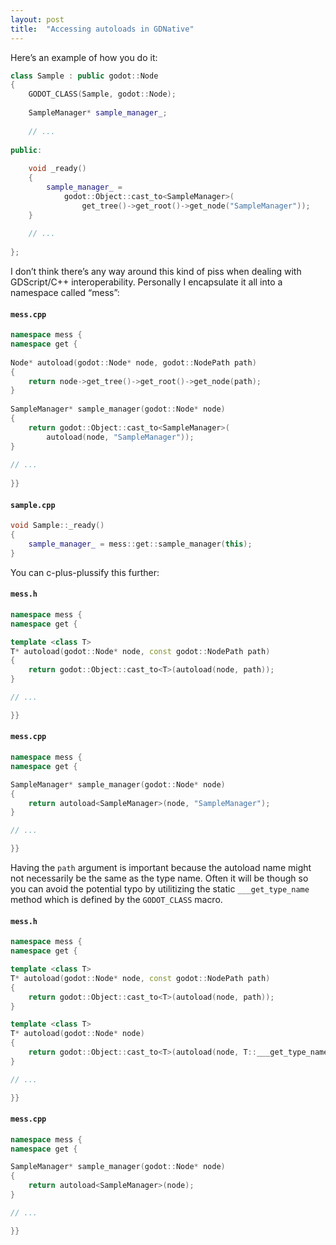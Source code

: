 ```yaml
---
layout: post
title:  "Accessing autoloads in GDNative"
---
```

Here’s an example of how you do it:

```c++
class Sample : public godot::Node
{
    GODOT_CLASS(Sample, godot::Node);
     
    SampleManager* sample_manager_;
 
    // ...
 
public:
 
    void _ready()
    {
        sample_manager_ =
            godot::Object::cast_to<SampleManager>(
                get_tree()->get_root()->get_node("SampleManager"));
    }
     
    // ...
 
};
```

I don’t think there’s any way around this kind of piss when dealing with GDScript/C++ interoperability. Personally I encapsulate it all into a namespace called “mess”:

#### **`mess.cpp`**
```c++
namespace mess {
namespace get {
 
Node* autoload(godot::Node* node, godot::NodePath path)
{
    return node->get_tree()->get_root()->get_node(path);
}
 
SampleManager* sample_manager(godot::Node* node)
{
    return godot::Object::cast_to<SampleManager>(
        autoload(node, "SampleManager"));
}
 
// ...
 
}}
```
#### **`sample.cpp`**
```c++
void Sample::_ready()
{
    sample_manager_ = mess::get::sample_manager(this);
}
```

You can c-plus-plussify this further:

#### **`mess.h`**
```c++
namespace mess {
namespace get {

template <class T>
T* autoload(godot::Node* node, const godot::NodePath path)
{
	return godot::Object::cast_to<T>(autoload(node, path));
}

// ...

}}
```
#### **`mess.cpp`**
```c++
namespace mess {
namespace get {

SampleManager* sample_manager(godot::Node* node)
{
    return autoload<SampleManager>(node, "SampleManager");
}

// ...

}}
```

Having the `path` argument is important because the autoload name might not necessarily be the same as the type name. Often it will be though so you can avoid the potential typo by utilitizing the static `___get_type_name` method which is defined by the `GODOT_CLASS` macro.

#### **`mess.h`**
```c++
namespace mess {
namespace get {

template <class T>
T* autoload(godot::Node* node, const godot::NodePath path)
{
	return godot::Object::cast_to<T>(autoload(node, path));
}

template <class T>
T* autoload(godot::Node* node)
{
	return godot::Object::cast_to<T>(autoload(node, T::___get_type_name()));
}

// ...

}}
```
#### **`mess.cpp`**
```c++
namespace mess {
namespace get {

SampleManager* sample_manager(godot::Node* node)
{
	return autoload<SampleManager>(node);
}

// ...

}}
```